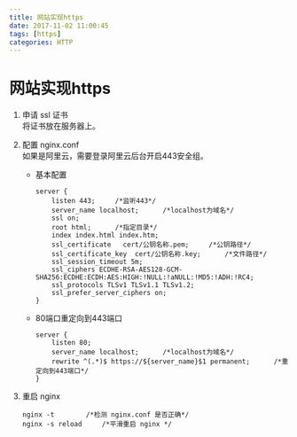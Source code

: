 ```yaml
---
title: 网站实现https
date: 2017-11-02 11:00:45
tags: [https]
categories: HTTP
---
```


# 网站实现https
1. 申请 ssl 证书  
将证书放在服务器上。

2. 配置 nginx.conf   
如果是阿里云，需要登录阿里云后台开启443安全组。
    * 基本配置
        ```
        server {
            listen 443;     /*监听443*/
            server_name localhost;      /*localhost为域名*/
            ssl on;
            root html;      /*指定目录*/
            index index.html index.htm;
            ssl_certificate   cert/公钥名称.pem;     /*公钥路径*/
            ssl_certificate_key  cert/公钥名称.key;      /*文件路径*/
            ssl_session_timeout 5m;
            ssl_ciphers ECDHE-RSA-AES128-GCM-SHA256:ECDHE:ECDH:AES:HIGH:!NULL:!aNULL:!MD5:!ADH:!RC4;
            ssl_protocols TLSv1 TLSv1.1 TLSv1.2;
            ssl_prefer_server_ciphers on;
        }
        ```
    
    * 80端口重定向到443端口
        ```
        server {
            listen 80;
            server_name localhost;      /*localhost为域名*/
            rewrite ^(.*)$ https://${server_name}$1 permanent;      /*重定向到443端口*/ 
        }
        ```
3. 重启 nginx 
    ```
    nginx -t        /*检测 nginx.conf 是否正确*/
    nginx -s reload     /*平滑重启 nginx */
    ```




